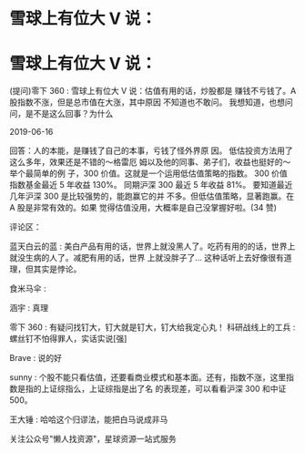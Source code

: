 # 雪球上有位大 V 说：

# 雪球上有位大 V 说：

(提问)零下 360 : 雪球上有位大 V 说：估值有用的话，炒股都是 赚钱不亏钱了。A 股指数不涨，但是总市值在大涨，其中原因 不知道也不敢问。 我想知道，也想问问，是不是这么回事？为什么

2019-06-16

回答：人的本能，是赚钱了自己的本事，亏钱了怪外界原 因。 低估投资方法用了这么多年，效果还是不错的～格雷厄 姆以及他的同事、弟子们，收益也挺好的～ 举个最简单的例 子，300 价值。这就是一个运用低估值策略的指数。 300 价值 指数基金最近 5 年收益 130%。 同期沪深 300 最近 5 年收益 81%。 要知道最近几年沪深 300 是比较强势的，能跑赢它的并 不多。但低估值策略，显著跑赢。在 A 股是非常有效的。如果 觉得估值没用，大概率是自己没掌握好啦。(34 赞)

评论区：

蓝天白云的蓝 : 美白产品有用的话，世界上就没黑人了。吃药有用的的话，世界上就没生病的人了。减肥有用的话，世界 上就没胖子了… 这种话听上去好像很有道理，但其实是悖论。

食米马伞 :

涵宇 : 真理

零下 360 : 有疑问找钉大，钉大就是钉大，钉大给我定心丸！ 科研战线上的工兵 : 螺丝钉不怕得罪人，实话实说[强]

Brave : 说的好

sunny : 个股不能只看估值，还要看商业模式和基本面。还有，指数不涨，这里指数是指的上证综指么，上证综指是出了名 的表现差，可以看看沪深 300 和中证 500。

王大锤 : 哈哈这个归谬法，能把白马说成非马

关注公众号"懒人找资源"，星球资源一站式服务